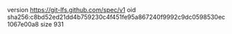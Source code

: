 version https://git-lfs.github.com/spec/v1
oid sha256:c8bd52ed21dd4b759230c4f451fe95a867240f9992c9dc0598530ec1067e00a8
size 931
